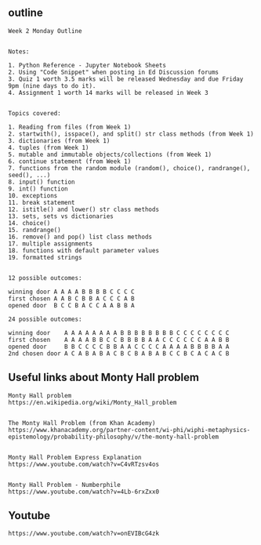 ## outline

    Week 2 Monday Outline


    Notes:

    1. Python Reference - Jupyter Notebook Sheets
    2. Using "Code Snippet" when posting in Ed Discussion forums
    3. Quiz 1 worth 3.5 marks will be released Wednesday and due Friday 9pm (nine days to do it).
    4. Assignment 1 worth 14 marks will be released in Week 3


    Topics covered:

    1. Reading from files (from Week 1)
    2. startwith(), isspace(), and split() str class methods (from Week 1)
    3. dictionaries (from Week 1)
    4. tuples (from Week 1)
    5. mutable and immutable objects/collections (from Week 1)
    6. continue statement (from Week 1)
    7. functions from the random module (random(), choice(), randrange(), seed(), ...)
    8. input() function
    9. int() function
    10. exceptions
    11. break statement
    12. istitle() and lower() str class methods
    13. sets, sets vs dictionaries
    14. choice()
    15. randrange()
    16. remove() and pop() list class methods
    17. multiple assignments
    18. functions with default parameter values 
    19. formatted strings


    12 possible outcomes:

    winning door A A A A B B B B C C C C
    first chosen A A B C B B A C C C A B
    opened door  B C C B A C C A A B B A 

    24 possible outcomes:

    winning door    A A A A A A A A B B B B B B B B C C C C C C C C
    first chosen    A A A A B B C C B B B B A A C C C C C C A A B B
    opened door     B B C C C C B B A A C C C C A A A A B B B B A A 
    2nd chosen door A C A B A B A C B C B A B A B C C B C A C A C B

## Useful links about Monty Hall problem

    Monty Hall problem
    https://en.wikipedia.org/wiki/Monty_Hall_problem


    The Monty Hall Problem (from Khan Academy)
    https://www.khanacademy.org/partner-content/wi-phi/wiphi-metaphysics-epistemology/probability-philosophy/v/the-monty-hall-problem


    Monty Hall Problem Express Explanation
    https://www.youtube.com/watch?v=C4vRTzsv4os


    Monty Hall Problem - Numberphile
    https://www.youtube.com/watch?v=4Lb-6rxZxx0

## Youtube 

    https://www.youtube.com/watch?v=onEVIBcG4zk